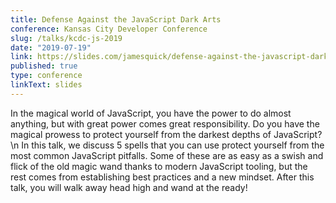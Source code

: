 ```yaml
---
title: Defense Against the JavaScript Dark Arts
conference: Kansas City Developer Conference
slug: /talks/kcdc-js-2019
date: "2019-07-19"
link: https://slides.com/jamesquick/defense-against-the-javascript-dark-arts
published: true
type: conference
linkText: slides
---
```


In the magical world of JavaScript, you have the power to do almost anything, but with great power comes great responsibility. Do you have the magical prowess to protect yourself from the darkest depths of JavaScript? \n In this talk, we discuss 5 spells that you can use protect yourself from the most common JavaScript pitfalls. Some of these are as easy as a swish and flick of the old magic wand thanks to modern JavaScript tooling, but the rest comes from establishing best practices and a new mindset. After this talk, you will walk away head high and wand at the ready!
